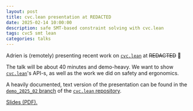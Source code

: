 ```yaml
---
layout: post
title: cvc.lean presentation at REDACTED
date: 2025-02-14 10:00:00
description: safe SMT-based constraint solving with cvc.lean
tags: cvc5 smt lean
categories: talks
---
```


Adrien is (remotely) presenting recent work on [`cvc.lean`] at ~~REDACTED~~ 🐙

The talk will be about 40 minutes and demo-heavy. We want to show [`cvc.lean`]'s API-s, as well as
the work we did on safety and ergonomics.

A heavily documented, text version of the presentation can be found in the [`demo_2025_02`
branch][branch] of the [`cvc.lean` repository][`cvc.lean`].

[Slides (PDF).][slides]

[`cvc.lean`]: https://github.com/anzenlang/cvc.lean
[`lean-cvc5`]: https://github.com/abdoo8080/lean-cvc5
[`lean-auto`]: https://github.com/leanprover-community/lean-auto
[slides]: /assets/pdf/2024_cvc5Summit.pdf
[branch]: https://github.com/anzenlang/cvc.lean/tree/demo_2025_02